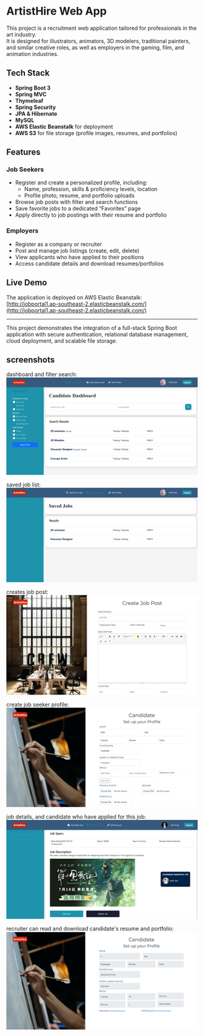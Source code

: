 # ArtistHire Web App

This project is a recruitment web application tailored for professionals in the art industry.  
It is designed for illustrators, animators, 3D modelers, traditional painters, and similar creative roles, as well as employers in the gaming, film, and animation industries.

## Tech Stack
- **Spring Boot 3**
- **Spring MVC**
- **Thymeleaf**
- **Spring Security**
- **JPA & Hibernate**
- **MySQL**
- **AWS Elastic Beanstalk** for deployment
- **AWS S3** for file storage (profile images, resumes, and portfolios)

## Features

### Job Seekers
- Register and create a personalized profile, including:
  - Name, profession, skills & proficiency levels, location  
  - Profile photo, resume, and portfolio uploads  
- Browse job posts with filter and search functions  
- Save favorite jobs to a dedicated “Favorites” page  
- Apply directly to job postings with their resume and portfolio  

### Employers
- Register as a company or recruiter  
- Post and manage job listings (create, edit, delete)  
- View applicants who have applied to their positions  
- Access candidate details and download resumes/portfolios  

## Live Demo
The application is deployed on AWS Elastic Beanstalk:  
[http://jobportal1.ap-southeast-2.elasticbeanstalk.com/](http://jobportal1.ap-southeast-2.elasticbeanstalk.com/)

---

This project demonstrates the integration of a full-stack Spring Boot application with secure authentication, relational database management, cloud deployment, and scalable file storage.


## screenshots
dashboard and filter search: 
![alt text](https://github.com/ZO-Fang/job-portal/blob/master/images/%E5%B1%8F%E5%B9%95%E6%88%AA%E5%9B%BE%202025-09-05%20215619.png?raw=true)

saved job list:
![alt text](https://github.com/ZO-Fang/job-portal/blob/master/images/%E5%B1%8F%E5%B9%95%E6%88%AA%E5%9B%BE%202025-09-05%20215630.png?raw=true)

creates job post: 
![alt text](https://github.com/ZO-Fang/job-portal/blob/master/images/%E5%B1%8F%E5%B9%95%E6%88%AA%E5%9B%BE%202025-09-08%20150646.png?raw=true)

create job seeker profile:
![alt text](https://github.com/ZO-Fang/job-portal/blob/master/images/jobseekerprofile-2.png?raw=true)

job details, and candidate who have applied for this job:
![alt text](https://github.com/ZO-Fang/job-portal/blob/master/images/jobdetails.png?raw=true)

recruiter can read and download candidate's resume and portfolio:
![alt text](https://github.com/ZO-Fang/job-portal/blob/master/images/%E5%B1%8F%E5%B9%95%E6%88%AA%E5%9B%BE%202025-09-08%20150601.png?raw=true)








